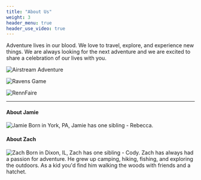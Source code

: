 ```yaml
---
title: "About Us"
weight: 3
header_menu: true
header_use_video: true
---
```


Adventure lives in our blood. We love to travel, explore, and experience new things. We are always looking for the next adventure and we are excited to share a celebration of our lives with you.

![Airstream Adventure](images/airstream_adventure.jpeg)

![Ravens Game](images/jz_ravens.jpeg)

![RennFaire](images/jz_renn.jpeg)

----


#### About Jamie
![Jamie](images/jamie_cinematic.gif)
Born in York, PA, Jamie has one sibling - Rebecca.


#### About Zach
![Zach](images/zach.jpeg)
Born in Dixon, IL, Zach has one sibling - Cody. Zach has always had a passion for adventure. He grew up camping, hiking, fishing, and exploring the outdoors. As a kid you'd find him walking the woods with friends and a hatchet.
